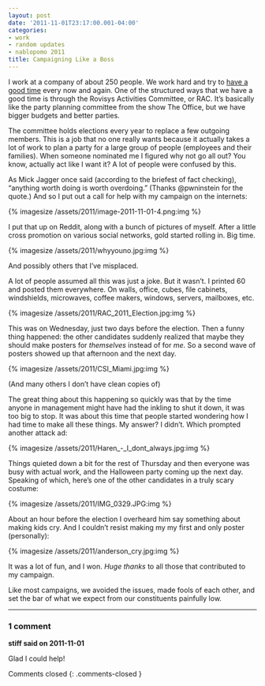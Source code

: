 ```yaml
---
layout: post
date: '2011-11-01T23:17:00.001-04:00'
categories:
- work
- random updates
- nablopomo 2011
title: Campaigning Like a Boss
---
```


I work at a company of about 250 people. We work hard and try to [have a good time](http://www.rovisys.com/about/just_for_fun.aspx) every now and again. One of the structured ways that we have a good time is through the Rovisys Activities Committee, or RAC. It’s basically like the party planning committee from the show The Office, but we have bigger budgets and better parties. 

The committee holds elections every year to replace a few outgoing members. This is a job that no one really wants because it actually takes a lot of work to plan a party for a large group of people (employees and their families). When someone nominated me I figured why not go all out? You know, actually act like I want it? A lot of people were confused by this.

As Mick Jagger once said (according to the briefest of fact checking), “anything worth doing is worth overdoing.” (Thanks @pwninstein for the quote.) And so I put out a call for help with my campaign on the internets:

{% imagesize /assets/2011/image-2011-11-01-4.png:img %}

I put that up on Reddit, along with a bunch of pictures of myself. After a little cross promotion on various social networks, gold started rolling in. Big time.  

{% imagesize /assets/2011/whyyouno.jpg:img %}

And possibly others that I’ve misplaced. 

A lot of people assumed all this was just a joke. But it wasn’t. I printed 60 and posted them everywhere. On walls, office, cubes, file cabinets, windshields, microwaves, coffee makers, windows, servers, mailboxes, etc.

{% imagesize /assets/2011/RAC_2011_Election.jpg:img %}

This was on Wednesday, just two days before the election. Then a funny thing happened: the other candidates suddenly realized that maybe they should make posters for *themselves* instead of for *me*. So a second wave of posters showed up that afternoon and the next day.  

{% imagesize /assets/2011/CSI_Miami.jpg:img %}

(And many others I don’t have clean copies of)

The great thing about this happening so quickly was that by the time anyone in management might have had the inkling to shut it down, it was too big to stop. It was about this time that people started wondering how I had time to make all these things. My answer? I didn’t. Which prompted another attack ad:  

{% imagesize /assets/2011/Haren_-_I_dont_always.jpg:img %}

Things quieted down a bit for the rest of Thursday and then everyone was busy with actual work, and the Halloween party coming up the next day. Speaking of which, here’s one of the other candidates in a truly scary costume:  

{% imagesize /assets/2011/IMG_0329.JPG:img %}

About an hour before the election I overheard him say something about making kids cry. And I couldn’t resist making my my first and only poster (personally):  

{% imagesize /assets/2011/anderson_cry.jpg:img %}

It was a lot of fun, and I won. *Huge thanks* to all those that contributed to my campaign. 

Like most campaigns, we avoided the issues, made fools of each other, and set the bar of what we expect from our constituents painfully low.

---

### 1 comment

**stiff said on 2011-11-01**

Glad I could help!

Comments closed
{: .comments-closed }